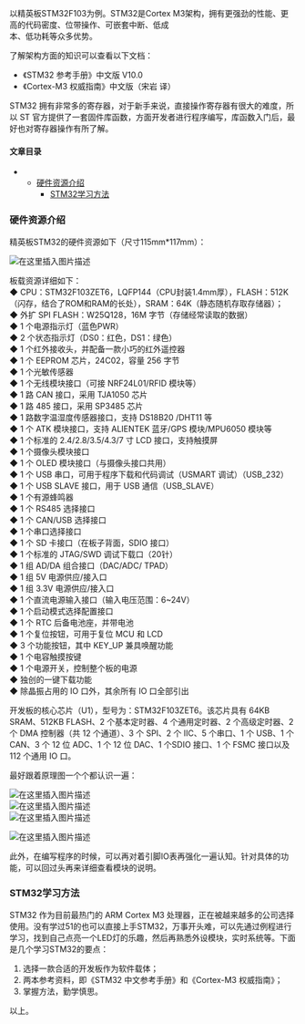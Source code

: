 






以精英板STM32F103为例。STM32是Cortex M3架构，拥有更强劲的性能、更高的代码密度、位带操作、可嵌套中断、低成  
 本、低功耗等众多优势。


了解架构方面的知识可以查看以下文档：


* 《STM32 参考手册》中文版 V10.0
* 《Cortex-M3 权威指南》中文版（宋岩 译）


STM32 拥有非常多的寄存器，对于新手来说，直接操作寄存器有很大的难度，所以 ST 官方提供了一套固件库函数，方面开发者进行程序编写，库函数入门后，最好也对寄存器操作有所了解。  
 



#### 文章目录


* + [硬件资源介绍](#_10)
	+ [STM32学习方法](#STM32_64)




### 硬件资源介绍


精英板STM32的硬件资源如下（尺寸115mm\*117mm）：


![在这里插入图片描述](https://img-blog.csdnimg.cn/0de65593e93244f3ac49f50782b6e52e.png)


板载资源详细如下：  
 ◆ CPU：STM32F103ZET6，LQFP144（CPU封装1.4mm厚），FLASH：512K（闪存，结合了ROM和RAM的长处），SRAM：64K（静态随机存取存储器）；  
 ◆ 外扩 SPI FLASH：W25Q128，16M 字节（存储经常读取的数据）  
 ◆ 1 个电源指示灯（蓝色PWR）  
 ◆ 2 个状态指示灯（DS0：红色，DS1：绿色）  
 ◆ 1 个红外接收头，并配备一款小巧的红外遥控器  
 ◆ 1 个 EEPROM 芯片，24C02，容量 256 字节  
 ◆ 1 个光敏传感器  
 ◆ 1 个无线模块接口（可接 NRF24L01/RFID 模块等）  
 ◆ 1 路 CAN 接口，采用 TJA1050 芯片  
 ◆ 1 路 485 接口，采用 SP3485 芯片  
 ◆ 1 路数字温湿度传感器接口，支持 DS18B20 /DHT11 等  
 ◆ 1 个 ATK 模块接口，支持 ALIENTEK 蓝牙/GPS 模块/MPU6050 模块等  
 ◆ 1 个标准的 2.4/2.8/3.5/4.3/7 寸 LCD 接口，支持触摸屏  
 ◆ 1 个摄像头模块接口  
 ◆ 1 个 OLED 模块接口（与摄像头接口共用）  
 ◆ 1 个 USB 串口，可用于程序下载和代码调试（USMART 调试）（USB\_232）  
 ◆ 1 个 USB SLAVE 接口，用于 USB 通信（USB\_SLAVE）  
 ◆ 1 个有源蜂鸣器  
 ◆ 1 个 RS485 选择接口  
 ◆ 1 个 CAN/USB 选择接口  
 ◆ 1 个串口选择接口  
 ◆ 1 个 SD 卡接口（在板子背面，SDIO 接口）  
 ◆ 1 个标准的 JTAG/SWD 调试下载口（20针）  
 ◆ 1 组 AD/DA 组合接口（DAC/ADC/ TPAD）  
 ◆ 1 组 5V 电源供应/接入口  
 ◆ 1 组 3.3V 电源供应/接入口  
 ◆ 1 个直流电源输入接口（输入电压范围：6~24V）  
 ◆ 1 个启动模式选择配置接口  
 ◆ 1 个 RTC 后备电池座，并带电池  
 ◆ 1 个复位按钮，可用于复位 MCU 和 LCD  
 ◆ 3 个功能按钮，其中 KEY\_UP 兼具唤醒功能  
 ◆ 1 个电容触摸按键  
 ◆ 1 个电源开关，控制整个板的电源  
 ◆ 独创的一键下载功能  
 ◆ 除晶振占用的 IO 口外，其余所有 IO 口全部引出


开发板的核心芯片（U1），型号为：STM32F103ZET6。该芯片具有 64KB SRAM、512KB FLASH、2 个基本定时器、4 个通用定时器、2 个高级定时器、2 个 DMA 控制器（共 12 个通道）、3 个 SPI、2 个 IIC、5 个串口、1 个 USB、1 个 CAN、3 个 12 位 ADC、1 个 12 位 DAC、1 个SDIO 接口、1 个 FSMC 接口以及 112 个通用 IO 口。


最好跟着原理图一个个都认识一遍：


![在这里插入图片描述](https://img-blog.csdnimg.cn/31e3057ad26e4c389fe03a937bae94f9.png)  
 ![在这里插入图片描述](https://img-blog.csdnimg.cn/43200806a16e4f23ab79b774370c86c9.png)  
 ![在这里插入图片描述](https://img-blog.csdnimg.cn/5f6f5f058ba244009e331b122aedfe3c.png)


![在这里插入图片描述](https://img-blog.csdnimg.cn/7aae69f27d254ecabff0d6f93aa5df47.png)


此外，在编写程序的时候，可以再对着引脚IO表再强化一遍认知。针对具体的功能，可以回过头再来详细查看模块的说明。


### STM32学习方法


STM32 作为目前最热门的 ARM Cortex M3 处理器，正在被越来越多的公司选择使用。没有学过51的也可以直接上手STM32，万事开头难，可以先通过例程进行学习，找到自己点亮一个LED灯的乐趣，然后再熟悉外设模块，实时系统等。下面是几个学习STM32的要点：


1. 选择一款合适的开发板作为软件载体；
2. 两本参考资料，即《STM32 中文参考手册》和《Cortex-M3 权威指南》；
3. 掌握方法，勤学慎思。


以上。





